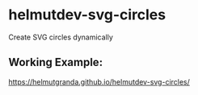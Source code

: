 # helmutdev-svg-circles
Create SVG circles dynamically


## Working Example:

https://helmutgranda.github.io/helmutdev-svg-circles/